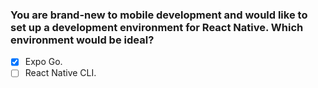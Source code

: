 ### You are brand-new to mobile development and would like to set up a development environment for React Native. Which environment would be ideal?

- [x] Expo Go.
- [ ] React Native CLI.

